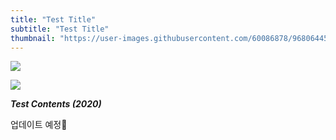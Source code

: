 ```yaml
---
title: "Test Title"
subtitle: "Test Title"
thumbnail: "https://user-images.githubusercontent.com/60086878/96806445-10b1ed00-144f-11eb-846f-024d294e7391.jpg"
---
```


![](https://user-images.githubusercontent.com/60086878/96806467-1dcedc00-144f-11eb-9fa7-762f4d9aa6ca.jpg)

![](https://user-images.githubusercontent.com/60086878/96806471-1f000900-144f-11eb-88cb-f5e823b4b560.jpg)

_**Test Contents (2020)**_

업데이트 예정👊
